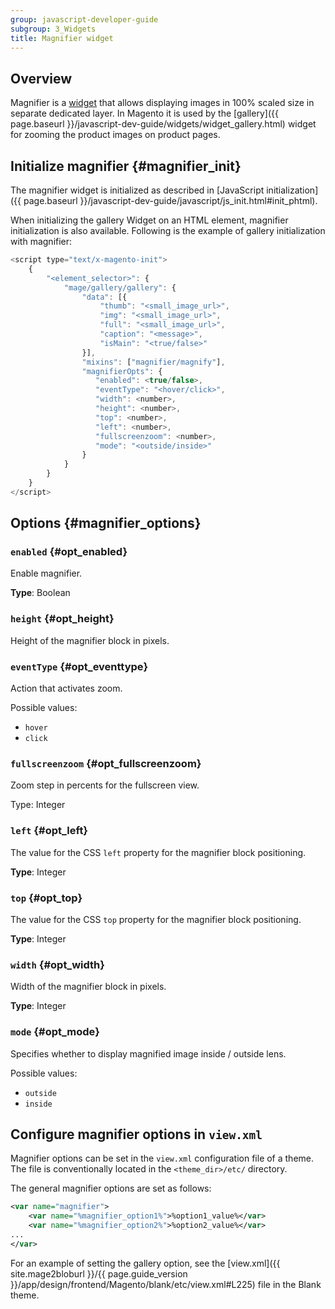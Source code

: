 ```yaml
---
group: javascript-developer-guide
subgroup: 3_Widgets
title: Magnifier widget 
---
```


## Overview

Magnifier is a [widget](https://glossary.magento.com/widget) that allows displaying images in 100% scaled size in separate dedicated layer.
In Magento it is used by the [gallery]({{ page.baseurl }}/javascript-dev-guide/widgets/widget_gallery.html) widget for zooming the product images on product pages.

## Initialize magnifier {#magnifier_init}

The magnifier widget is initialized as described in [JavaScript initialization]({{ page.baseurl }}/javascript-dev-guide/javascript/js_init.html#init_phtml).

When initializing the gallery Widget on an HTML element, magnifier initialization is also available. Following is the example of gallery initialization with magnifier:

```javascript
<script type="text/x-magento-init">
    {
        "<element_selector>": {
            "mage/gallery/gallery": {
                "data": [{
                    "thumb": "<small_image_url>",
                    "img": "<small_image_url>",
                    "full": "<small_image_url>",
                    "caption": "<message>",
                    "isMain": "<true/false>"
                }],
                "mixins": ["magnifier/magnify"],
                "magnifierOpts": {
                   "enabled": <true/false>,
                   "eventType": "<hover/click>",
                   "width": <number>,
                   "height": <number>,
                   "top": <number>,
                   "left": <number>,
                   "fullscreenzoom": <number>,
                   "mode": "<outside/inside>"
                }
            }
        }
    }
</script>
```

## Options {#magnifier_options}

### `enabled` {#opt_enabled}

Enable magnifier.

**Type**: Boolean

### `height` {#opt_height}

Height of the magnifier block in pixels.

### `eventType` {#opt_eventtype}

Action that activates zoom.

Possible values:

* `hover`
* `click`

### `fullscreenzoom` {#opt_fullscreenzoom}

Zoom step in percents for the fullscreen view.

Type: Integer

### `left` {#opt_left}

The value for the CSS `left` property for the magnifier block positioning.

**Type**: Integer

### `top` {#opt_top}

The value for the CSS `top` property for the magnifier block positioning.

**Type**: Integer

### `width` {#opt_width}

Width of the magnifier block in pixels.

**Type**: Integer

### `mode` {#opt_mode}

Specifies whether to display magnified image inside / outside lens.

Possible values:

* `outside`
* `inside`

## Configure magnifier options in `view.xml`

Magnifier options can be set in the `view.xml` configuration file of a theme. The file is conventionally located in the `<theme_dir>/etc/` directory.

The general magnifier options are set as follows:

```xml
<var name="magnifier">
    <var name="%magnifier_option1%">%option1_value%</var>
    <var name="%magnifier_option2%">%option2_value%</var>
...
</var>
```

For an example of setting the gallery option, see the [view.xml]({{ site.mage2bloburl }}/{{ page.guide_version }}/app/design/frontend/Magento/blank/etc/view.xml#L225) file in the Blank theme.
